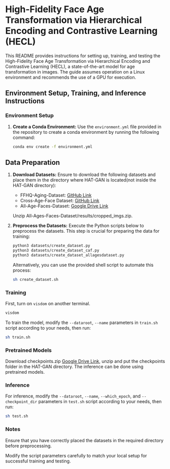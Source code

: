 # High-Fidelity Face Age Transformation via Hierarchical Encoding and Contrastive Learning (HECL)

This README provides instructions for setting up, training, and testing the High-Fidelity Face Age Transformation via Hierarchical Encoding and Contrastive Learning (HECL), a state-of-the-art model for age transformation in images. The guide assumes operation on a Linux environment and recommends the use of a GPU for execution.

## Environment Setup, Training, and Inference Instructions

### Environment Setup

1. **Create a Conda Environment:**
   Use the `environment.yml` file provided in the repository to create a conda environment by running the following command:
   ```bash
   conda env create -f environment.yml

## Data Preparation

1. **Download Datasets:**
   Ensure to download the following datasets and place them in the directory where HAT-GAN is located(not inside the HAT-GAN directory):
   - FFHQ-Aging-Dataset: [GitHub Link](https://github.com/royorel/FFHQ-Aging-Dataset)
   - Cross-Age-Face Dataset: [GitHub Link](https://github.com/AvLab-CV/AgeTransGAN?tab=readme-ov-file#cross-age-face-dataset)
   - All-Age-Faces-Dataset: [Google Drive Link](https://drive.google.com/drive/folders/17l3dqmv7SjmQ1SFiP0aIvWbF2KNcFyuK?usp=sharing)

   Unzip All-Ages-Faces-Dataset/results/cropped_imgs.zip.

2. **Preprocess the Datasets:**
   Execute the Python scripts below to preprocess the datasets. This step is crucial for preparing the data for training:
   ```bash
   python3 datasets/create_dataset.py
   python3 datasets/create_dataset_caf.py
   python3 datasets/create_dataset_allagesdataset.py
   ```
   Alternatively, you can use the provided shell script to automate this process:
   ```bash
   sh create_dataset.sh
   ```

### Training

First, turn on `visdom` on another terminal.
```bash
visdom
```

To train the model, modify the `--dataroot`, `--name` parameters in `train.sh` script according to your needs, then run:
```bash
sh train.sh
```

### Pretrained Models

Download checkpoints.zip [Google Drive Link](https://drive.google.com/file/d/1-yFO6AAyEfQgpD9E3BQhJSf01G0cox5k/view?usp=sharing), unzip and put the checkpoints folder in the HAT-GAN directory.
The inference can be done using pretrained models.

### Inference

For inference, modify the `--dataroot`, `--name`, `--which_epoch`, and `--checkpoint_dir` parameters in `test.sh` script according to your needs, then run:
```bash
sh test.sh
```

### Notes

Ensure that you have correctly placed the datasets in the required directory before preprocessing.

Modify the script parameters carefully to match your local setup for successful training and testing.
